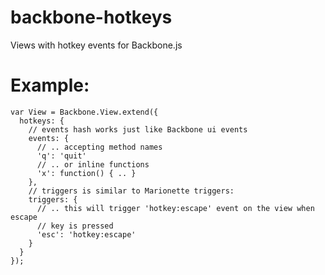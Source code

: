 backbone-hotkeys
================

Views with hotkey events for Backbone.js

# Example:

    var View = Backbone.View.extend({
      hotkeys: {
        // events hash works just like Backbone ui events
        events: {
          // .. accepting method names
          'q': 'quit'
          // .. or inline functions
          'x': function() { .. }
        },
        // triggers is similar to Marionette triggers:
        triggers: {
          // .. this will trigger 'hotkey:escape' event on the view when escape
          // key is pressed
          'esc': 'hotkey:escape' 
        }
      }
    });
